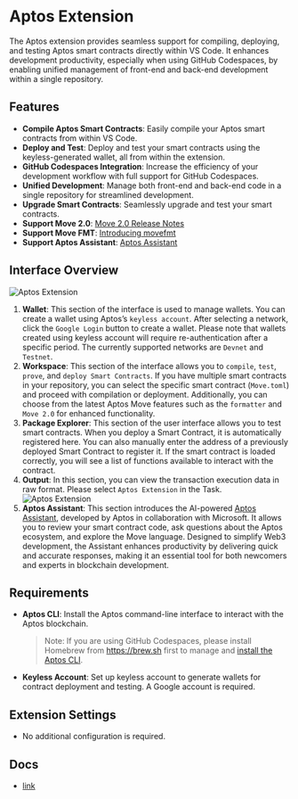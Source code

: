 # Aptos Extension

The Aptos extension provides seamless support for compiling, deploying, and testing Aptos smart contracts directly within VS Code. It enhances development productivity, especially when using GitHub Codespaces, by enabling unified management of front-end and back-end development within a single repository.

## Features

- **Compile Aptos Smart Contracts**: Easily compile your Aptos smart contracts from within VS Code.
- **Deploy and Test**: Deploy and test your smart contracts using the keyless-generated wallet, all from within the extension.
- **GitHub Codespaces Integration**: Increase the efficiency of your development workflow with full support for GitHub Codespaces.
- **Unified Development**: Manage both front-end and back-end code in a single repository for streamlined development.
- **Upgrade Smart Contracts**: Seamlessly upgrade and test your smart contracts.
- **Support Move 2.0**: [Move 2.0 Release Notes](https://aptos.dev/en/build/smart-contracts/book/move-2.0)
- **Support Move FMT**: [Introducing movefmt](https://medium.com/aptoslabs/introducing-movefmt-code-formatter-for-move-on-aptos-3aebb1bdbb85)
- **Support Aptos Assistant**: [Aptos Assistant](https://assistant.aptosfoundation.org)

## Interface Overview

![Aptos Extension](https://docs.zktx.io/images/aptos-extension.png)

1. **Wallet**: This section of the interface is used to manage wallets. You can create a wallet using Aptos’s `keyless account`. After selecting a network, click the `Google Login` button to create a wallet. Please note that wallets created using keyless account will require re-authentication after a specific period. The currently supported networks are `Devnet` and `Testnet`.
1. **Workspace**: This section of the interface allows you to `compile`, `test`, `prove`, and `deploy Smart Contracts`. If you have multiple smart contracts in your repository, you can select the specific smart contract (`Move.toml`) and proceed with compilation or deployment. Additionally, you can choose from the latest Aptos Move features such as the `formatter` and `Move 2.0` for enhanced functionality.
1. **Package Explorer**: This section of the user interface allows you to test smart contracts. When you deploy a Smart Contract, it is automatically registered here. You can also manually enter the address of a previously deployed Smart Contract to register it. If the smart contract is loaded correctly, you will see a list of functions available to interact with the contract.
1. **Output**: In this section, you can view the transaction execution data in raw format. Please select `Aptos Extension` in the Task.
   ![Aptos Extension](https://docs.zktx.io/images/aptos-extension-assistant.png)
1. **Aptos Assistant**: This section introduces the AI-powered [Aptos Assistant](https://aptosfoundation.org/use-cases/ai), developed by Aptos in collaboration with Microsoft. It allows you to review your smart contract code, ask questions about the Aptos ecosystem, and explore the Move language. Designed to simplify Web3 development, the Assistant enhances productivity by delivering quick and accurate responses, making it an essential tool for both newcomers and experts in blockchain development.

## Requirements

- **Aptos CLI**: Install the Aptos command-line interface to interact with the Aptos blockchain.
  > Note: If you are using GitHub Codespaces, please install Homebrew from https://brew.sh first to manage and [install the Aptos CLI](https://aptos.dev/en/build/cli).
- **Keyless Account**: Set up keyless account to generate wallets for contract deployment and testing. A Google account is required.

## Extension Settings

- No additional configuration is required.

## Docs

- [link](https://docs.zktx.io/vsce/aptos/)
